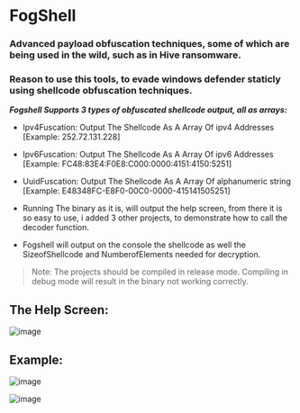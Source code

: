# FogShell


###  Advanced payload obfuscation techniques, some of which are being used in the wild, such as in Hive ransomware.
###  Reason to use this tools, to evade windows defender staticly using shellcode obfuscation techniques.

***Fogshell Supports 3 types of obfuscated shellcode output, all as arrays:***

-  Ipv4Fuscation: Output The Shellcode As A Array Of ipv4 Addresses [Example: 252.72.131.228]

-  Ipv6Fuscation: Output The Shellcode As A Array Of ipv6 Addresses [Example: FC48:83E4:F0E8:C000:0000:4151:4150:5251]

-  UuidFuscation: Output The Shellcode As A Array Of alphanumeric string [Example: E48348FC-E8F0-00C0-0000-415141505251]

- Running The binary as it is, will output the help screen, from there it is so easy to use, i added 3 other projects, to demonstrate how to call the decoder function.

- Fogshell will output on the console the shellcode as well the SizeofShellcode and NumberofElements needed for decryption.


> Note: The projects should be compiled in release mode. Compiling in debug mode will result in the binary not working correctly.

## The Help Screen:
![image](https://github.com/Spnl48/FogShell/assets/68971838/ff509b78-283b-4d11-bde6-0f0193aa65e3)

## Example:
![image](https://github.com/Spnl48/FogShell/assets/68971838/24bd0a63-897f-4eb3-b41d-9939ae10ad3d)

![image](https://github.com/Spnl48/FogShell/assets/68971838/92ea32c0-d937-4eb8-a8b2-f337b96e4993)

